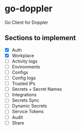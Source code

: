 # go-doppler
Go Client for Doppler

## Sections to implement
- [x] Auth 
- [x] Workplace
- [ ] Activity logs
- [ ] Environments
- [ ] Configs
- [ ] Config logs
- [ ] Trusted IPs
- [ ] Secrets + Secret Names
- [ ] Integrations
- [ ] Secrets Sync
- [ ] Dynamic Secrets
- [ ] Service Tokens
- [ ] Audit
- [ ] Share